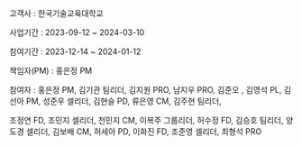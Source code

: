 고객사	: 한국기술교육대학교

사업기간	: 2023-09-12 ~ 2024-03-10

참여기간	: 2023-12-14 ~ 2024-01-12

책임자(PM)	: 홍은정 PM

참여자	: 홍은정 PM, 김기관 팀리더, 김지원 PRO, 남지우 PRO, 김준오 , 김영석 PL, 김선아 PM, 성준우 셀리더, 김현슬 PD, 류은영 CM, 김주현 팀리더, 

조정연 FD, 조민지 셀리더, 천민지 CM, 이복주 그룹리더, 허수정 FD, 김승호 팀리더, 양도경 셀리더, 김보배 CM, 허세아 PD, 이화진 FD, 조준영 셀리더, 최형석 PRO
